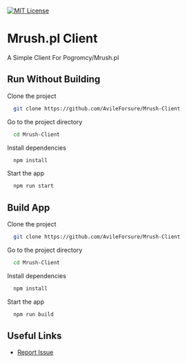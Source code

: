 [![MIT License](https://img.shields.io/badge/License-MIT-green.svg)](https://choosealicense.com/licenses/mit/)

# Mrush.pl Client

A Simple Client For Pogromcy/Mrush.pl

## Run Without Building

Clone the project

```bash
  git clone https://github.com/AvileForsure/Mrush-Client
```

Go to the project directory

```bash
  cd Mrush-Client
```

Install dependencies

```bash
  npm install
```

Start the app

```bash
  npm run start
```

## Build App

Clone the project

```bash
  git clone https://github.com/AvileForsure/Mrush-Client
```

Go to the project directory

```bash
  cd Mrush-Client
```

Install dependencies

```bash
  npm install
```

Start the app

```bash
  npm run build
```

## Useful Links

 - [Report Issue](https://github.com/AvileForsure/Mrush-Client/issues)
